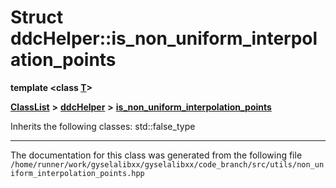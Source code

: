 

# Struct ddcHelper::is\_non\_uniform\_interpolation\_points

**template &lt;class [**T**](structT.md)&gt;**



[**ClassList**](annotated.md) **>** [**ddcHelper**](namespaceddcHelper.md) **>** [**is\_non\_uniform\_interpolation\_points**](structddcHelper_1_1is__non__uniform__interpolation__points.md)








Inherits the following classes: std::false_type































































------------------------------
The documentation for this class was generated from the following file `/home/runner/work/gyselalibxx/gyselalibxx/code_branch/src/utils/non_uniform_interpolation_points.hpp`

